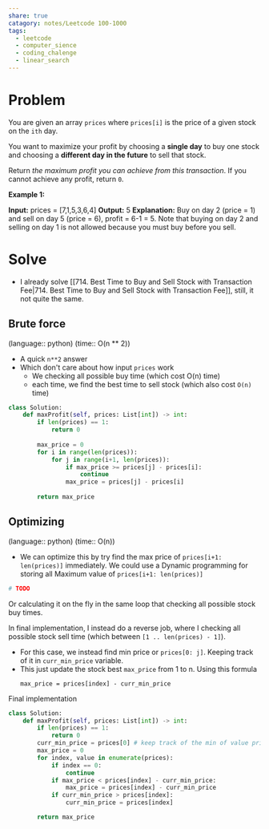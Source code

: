```yaml
---
share: true
catagory: notes/Leetcode 100-1000
tags:
  - leetcode
  - computer_sience
  - coding_chalenge
  - linear_search
---
```


# Problem

You are given an array `prices` where `prices[i]` is the price of a given stock on the `ith` day.

You want to maximize your profit by choosing a **single day** to buy one stock and choosing a **different day in the future** to sell that stock.

Return _the maximum profit you can achieve from this transaction_. If you cannot achieve any profit, return `0`.

**Example 1:**

**Input:** prices = [7,1,5,3,6,4]
**Output:** 5
**Explanation:** Buy on day 2 (price = 1) and sell on day 5 (price = 6), profit = 6-1 = 5.
Note that buying on day 2 and selling on day 1 is not allowed because you must buy before you sell.

# Solve
- I already solve [[714. Best Time to Buy and Sell Stock with Transaction Fee|714. Best Time to Buy and Sell Stock with Transaction Fee]], still, it not quite the same.

## Brute force
(language:: python) (time:: O(n ** 2))

- A quick `n**2` answer
- Which don't care about how input `prices` work
    - We checking all possible buy time (which cost O(n) time)
    - each time, we find the best time to sell stock (which also cost  `O(n)` time)

```python
class Solution:
    def maxProfit(self, prices: List[int]) -> int:
        if len(prices) == 1:
            return 0
        
        max_price = 0
        for i in range(len(prices)):
            for j in range(i+1, len(prices)):
                if max_price >= prices[j] - prices[i]:
                    continue
                max_price = prices[j] - prices[i]
        
        return max_price
```

## Optimizing
(language:: python) (time:: O(n))

- We can optimize this by try find the max price of `prices[i+1: len(prices)]` immediately. We could use a Dynamic programming for storing all Maximum value of `prices[i+1: len(prices)]`
```python
# TODO
```

Or calculating it on the fly in the same loop that checking all possible stock buy times.

In final implementation, I instead do a reverse job, where I checking all possible stock sell time (which between `[1 .. len(prices) - 1]`).
- For this case, we instead find min price or `prices[0: j]`. Keeping track of it in `curr_min_price` variable. 
- This just update the stock best `max_price` from 1 to n. Using this formula
    ```
    max_price = prices[index] - curr_min_price
    ```

Final implementation

```python
class Solution:
    def maxProfit(self, prices: List[int]) -> int:
        if len(prices) == 1:
            return 0
        curr_min_price = prices[0] # keep track of the min of value price[0:index-1]
        max_price = 0
        for index, value in enumerate(prices):
            if index == 0:
                continue
            if max_price < prices[index] - curr_min_price:
                max_price = prices[index] - curr_min_price
            if curr_min_price > prices[index]:
                curr_min_price = prices[index]

        return max_price
```

